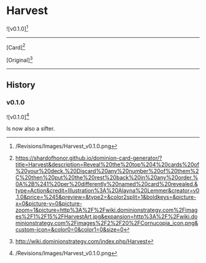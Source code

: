 # Harvest

![v0.1.0][^v0.1.0]

---

[Card][^Card]

[Original][^Original]

---

## History

### v0.1.0

![v0.1.0][^v0.1.0]

Is now also a sifter.

[^v0.1.0]: /Revisions/Images/Harvest_v0.1.0.png
[^Card]: https://shardofhonor.github.io/dominion-card-generator/?title=Harvest&description=Reveal%20the%20top%204%20cards%20of%20your%20deck.%20Discard%20any%20number%20of%20them%2C%20then%20put%20the%20rest%20back%20in%20any%20order.%0A%2B%241%20per%20differently%20named%20card%20revealed.&type=Action&credit=Illustration%3A%20Alayna%20Lemmer&creator=v0.1.0&price=%245&preview=&type2=&color2split=1&boldkeys=&picture-x=0&picture-y=0&picture-zoom=1&picture=http%3A%2F%2Fwiki.dominionstrategy.com%2Fimages%2F1%2F15%2FHarvestArt.jpg&expansion=http%3A%2F%2Fwiki.dominionstrategy.com%2Fimages%2F2%2F20%2FCornucopia_icon.png&custom-icon=&color0=0&color1=0&size=0
[^Original]: http://wiki.dominionstrategy.com/index.php/Harvest
